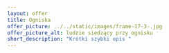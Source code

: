 ```yaml
---
layout: offer
title: Ogniska
offer_picture: ../../static/images/frame-17-3-.jpg
offer_picture_alt: ludzie siedzący przy ognisku
short_description: "Krótki szybki opis "
---
```

